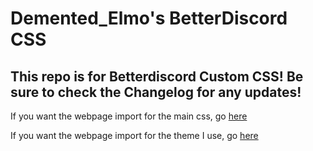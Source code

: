 # Demented_Elmo's BetterDiscord CSS

## This repo is for Betterdiscord Custom CSS! Be sure to check the Changelog for any updates!

If you want the webpage import for the main css, go [here](https://demented-elmo.github.io/main.css)

If you want the webpage import for the theme I use, go [here](https://demented-elmo.github.io/theme.css)
